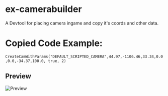 # ex-camerabuilder
A Devtool for placing camera ingame and copy it's coords and other data.

# Copied Code Example:

```CreateCamWithParams("DEFAULT_SCRIPTED_CAMERA",44.97,-1106.46,33.34,0.0,0.0,-34.37,100.0, true, 2)```

## Preview

![Preview](https://media.discordapp.net/attachments/759295612976889867/1014208811680145449/unknown.png)
